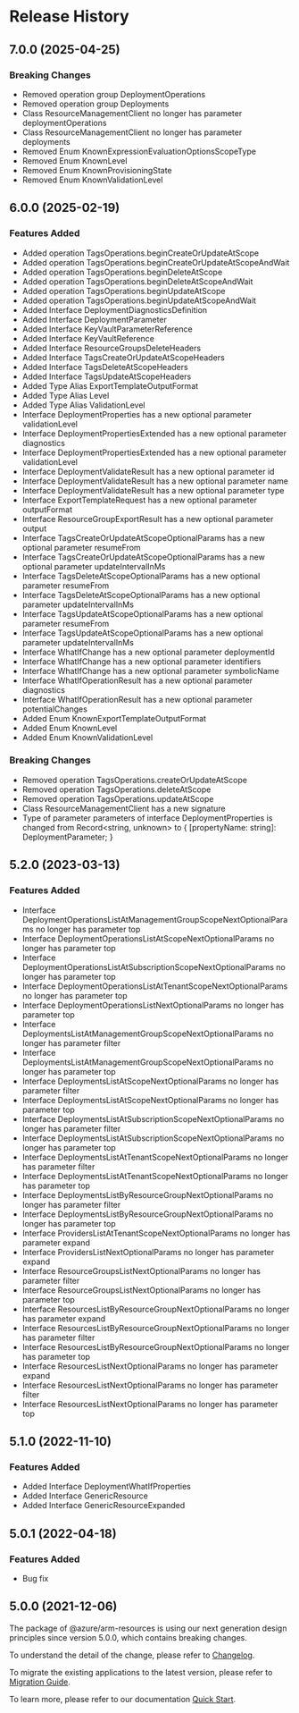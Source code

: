 # Release History
    
## 7.0.0 (2025-04-25)
    
### Breaking Changes

  - Removed operation group DeploymentOperations
  - Removed operation group Deployments
  - Class ResourceManagementClient no longer has parameter deploymentOperations
  - Class ResourceManagementClient no longer has parameter deployments
  - Removed Enum KnownExpressionEvaluationOptionsScopeType
  - Removed Enum KnownLevel
  - Removed Enum KnownProvisioningState
  - Removed Enum KnownValidationLevel
    
    
## 6.0.0 (2025-02-19)
    
### Features Added

  - Added operation TagsOperations.beginCreateOrUpdateAtScope
  - Added operation TagsOperations.beginCreateOrUpdateAtScopeAndWait
  - Added operation TagsOperations.beginDeleteAtScope
  - Added operation TagsOperations.beginDeleteAtScopeAndWait
  - Added operation TagsOperations.beginUpdateAtScope
  - Added operation TagsOperations.beginUpdateAtScopeAndWait
  - Added Interface DeploymentDiagnosticsDefinition
  - Added Interface DeploymentParameter
  - Added Interface KeyVaultParameterReference
  - Added Interface KeyVaultReference
  - Added Interface ResourceGroupsDeleteHeaders
  - Added Interface TagsCreateOrUpdateAtScopeHeaders
  - Added Interface TagsDeleteAtScopeHeaders
  - Added Interface TagsUpdateAtScopeHeaders
  - Added Type Alias ExportTemplateOutputFormat
  - Added Type Alias Level
  - Added Type Alias ValidationLevel
  - Interface DeploymentProperties has a new optional parameter validationLevel
  - Interface DeploymentPropertiesExtended has a new optional parameter diagnostics
  - Interface DeploymentPropertiesExtended has a new optional parameter validationLevel
  - Interface DeploymentValidateResult has a new optional parameter id
  - Interface DeploymentValidateResult has a new optional parameter name
  - Interface DeploymentValidateResult has a new optional parameter type
  - Interface ExportTemplateRequest has a new optional parameter outputFormat
  - Interface ResourceGroupExportResult has a new optional parameter output
  - Interface TagsCreateOrUpdateAtScopeOptionalParams has a new optional parameter resumeFrom
  - Interface TagsCreateOrUpdateAtScopeOptionalParams has a new optional parameter updateIntervalInMs
  - Interface TagsDeleteAtScopeOptionalParams has a new optional parameter resumeFrom
  - Interface TagsDeleteAtScopeOptionalParams has a new optional parameter updateIntervalInMs
  - Interface TagsUpdateAtScopeOptionalParams has a new optional parameter resumeFrom
  - Interface TagsUpdateAtScopeOptionalParams has a new optional parameter updateIntervalInMs
  - Interface WhatIfChange has a new optional parameter deploymentId
  - Interface WhatIfChange has a new optional parameter identifiers
  - Interface WhatIfChange has a new optional parameter symbolicName
  - Interface WhatIfOperationResult has a new optional parameter diagnostics
  - Interface WhatIfOperationResult has a new optional parameter potentialChanges
  - Added Enum KnownExportTemplateOutputFormat
  - Added Enum KnownLevel
  - Added Enum KnownValidationLevel

### Breaking Changes

  - Removed operation TagsOperations.createOrUpdateAtScope
  - Removed operation TagsOperations.deleteAtScope
  - Removed operation TagsOperations.updateAtScope
  - Class ResourceManagementClient has a new signature
  - Type of parameter parameters of interface DeploymentProperties is changed from Record<string, unknown> to {
        [propertyName: string]: DeploymentParameter;
    }
    
    
## 5.2.0 (2023-03-13)
    
### Features Added

  - Interface DeploymentOperationsListAtManagementGroupScopeNextOptionalParams no longer has parameter top
  - Interface DeploymentOperationsListAtScopeNextOptionalParams no longer has parameter top
  - Interface DeploymentOperationsListAtSubscriptionScopeNextOptionalParams no longer has parameter top
  - Interface DeploymentOperationsListAtTenantScopeNextOptionalParams no longer has parameter top
  - Interface DeploymentOperationsListNextOptionalParams no longer has parameter top
  - Interface DeploymentsListAtManagementGroupScopeNextOptionalParams no longer has parameter filter
  - Interface DeploymentsListAtManagementGroupScopeNextOptionalParams no longer has parameter top
  - Interface DeploymentsListAtScopeNextOptionalParams no longer has parameter filter
  - Interface DeploymentsListAtScopeNextOptionalParams no longer has parameter top
  - Interface DeploymentsListAtSubscriptionScopeNextOptionalParams no longer has parameter filter
  - Interface DeploymentsListAtSubscriptionScopeNextOptionalParams no longer has parameter top
  - Interface DeploymentsListAtTenantScopeNextOptionalParams no longer has parameter filter
  - Interface DeploymentsListAtTenantScopeNextOptionalParams no longer has parameter top
  - Interface DeploymentsListByResourceGroupNextOptionalParams no longer has parameter filter
  - Interface DeploymentsListByResourceGroupNextOptionalParams no longer has parameter top
  - Interface ProvidersListAtTenantScopeNextOptionalParams no longer has parameter expand
  - Interface ProvidersListNextOptionalParams no longer has parameter expand
  - Interface ResourceGroupsListNextOptionalParams no longer has parameter filter
  - Interface ResourceGroupsListNextOptionalParams no longer has parameter top
  - Interface ResourcesListByResourceGroupNextOptionalParams no longer has parameter expand
  - Interface ResourcesListByResourceGroupNextOptionalParams no longer has parameter filter
  - Interface ResourcesListByResourceGroupNextOptionalParams no longer has parameter top
  - Interface ResourcesListNextOptionalParams no longer has parameter expand
  - Interface ResourcesListNextOptionalParams no longer has parameter filter
  - Interface ResourcesListNextOptionalParams no longer has parameter top
    
    
## 5.1.0 (2022-11-10)
    
### Features Added

  - Added Interface DeploymentWhatIfProperties
  - Added Interface GenericResource
  - Added Interface GenericResourceExpanded
    
## 5.0.1 (2022-04-18)

### Features Added

  - Bug fix

## 5.0.0 (2021-12-06)

The package of @azure/arm-resources is using our next generation design principles since version 5.0.0, which contains breaking changes.

To understand the detail of the change, please refer to [Changelog](https://aka.ms/js-track2-changelog).

To migrate the existing applications to the latest version, please refer to [Migration Guide](https://aka.ms/js-track2-migration-guide).

To learn more, please refer to our documentation [Quick Start](https://aka.ms/azsdk/js/mgmt/quickstart).
